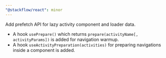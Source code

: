 ```yaml
---
"@stackflow/react": minor
---
```


Add prefetch API for lazy activity component and loader data.
- A hook `usePrepare()` which returns `prepare(activityName[, activityParams])` is added for navigation warmup.
- A hook `useActivityPreparation(activities)` for preparing navigations inside a component is added.